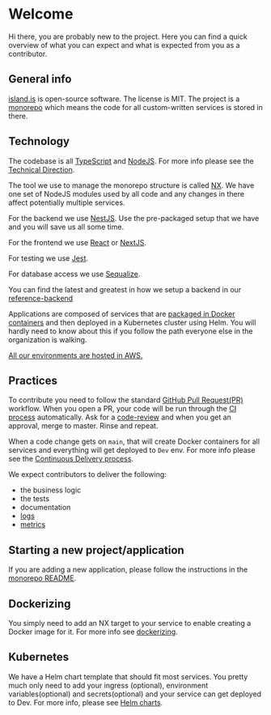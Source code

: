 # Welcome

Hi there, you are probably new to the project. Here you can find a quick overview of what you can expect and what is expected from you as a contributor.

## General info

[island.is](https://github.com/island-is/island.is) is open-source software. The license is MIT.
The project is a [monorepo](monorepo.md) which means the code for all custom-written services is stored in there.

## Technology

The codebase is all [TypeScript](https://www.typescriptlang.org) and [NodeJS](https://nodejs.org/en/). For more info please see the [Technical Direction](technical-direction.md).

The tool we use to manage the monorepo structure is called [NX](https://nx.dev). We have one set of NodeJS modules used by all code and any changes in there affect potentially multiple services.

For the backend we use [NestJS](https://nestjs.com). Use the pre-packaged setup that we have and you will save us all some time.

For the frontend we use [React](https://reactjs.org) or [NextJS](https://nextjs.org).

For testing we use [Jest](https://jestjs.io).

For database access we use [Sequalize](https://sequelize.org).

You can find the latest and greatest in how we setup a backend in our [reference-backend](https://github.com/island-is/island.is/blob/master/apps/reference-backend)

Applications are composed of services that are [packaged in Docker containers](#dockerizing) and then deployed in a Kubernetes cluster using Helm. You will hardly need to know about this if you follow the path everyone else in the organization is walking.

[All our environments are hosted in AWS.](environment-setup.md)

## Practices

To contribute you need to follow the standard [GitHub Pull Request(PR)](https://docs.github.com/en/github/collaborating-with-issues-and-pull-requests/about-pull-requests) workflow. When you open a PR, your code will be run through the [CI process](docs/adr/0002-continuous-integration.md) automatically. Ask for a [code-review](code-reviews.md) and when you get an approval, merge to master. Rinse and repeat.

When a code change gets on `main`, that will create Docker containers for all services and everything will get deployed to `Dev` env. For more info please see the [Continuous Delivery process](continuous-delivery.md).

We expect contributors to deliver the following:

- the business logic
- the tests
- documentation
- [logs](logging.md)
- [metrics](metrics.md)

## Starting a new project/application

If you are adding a new application, please follow the instructions in the [monorepo README](https://github.com/island-is/island.is/blob/master/README.md).

## Dockerizing

You simply need to add an NX target to your service to enable creating a Docker image for it. For more info see [dockerizing](dockerizing.md).

## Kubernetes

We have a Helm chart template that should fit most services. You pretty much only need to add your ingress (optional), environment variables(optional) and secrets(optional) and your service can get deployed to Dev. For more info, please see [Helm charts](https://github.com/island-is/helm).
